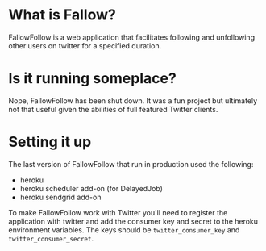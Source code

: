 # What is Fallow?

FallowFollow is a web application that facilitates following and unfollowing 
other users on twitter for a specified duration. 

# Is it running someplace?

Nope, FallowFollow has been shut down. It was a fun project but ultimately not 
that useful given the abilities of full featured Twitter clients.

# Setting it up

The last version of FallowFollow that run in production used the following:

* heroku
* heroku scheduler add-on (for DelayedJob)
* heroku sendgrid add-on

To make FallowFollow work with Twitter you'll need to register the application 
with twitter and add the consumer key and secret to the heroku environment 
variables. The keys should be `twitter_consumer_key` and 
`twitter_consumer_secret`.
